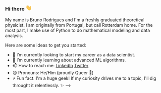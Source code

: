 ### Hi there <img src="https://github.com/kouniam/kouniam/blob/main/wave_emoji.gif" width="20px">

My name is Bruno Rodrigues and I'm a freshly graduated theoretical physicist. I am originally from Portugal, but call Rotterdam home. 
For the most part, I make use of Python to do mathematical modeling and data analysis.

Here are some ideas to get you started:

- 🔭 I’m currently looking to start my career as a data scientist.
- 🌱 I’m currently learning about advanced ML algorithms.
- 📫 How to reach me: [LinkedIn](https://www.linkedin.com/in/kouniam/) [Twitter](https://twitter.com/kyunull)
- 😄 Pronouns: He/Him (proudly Queer :rainbow:)
- ⚡ Fun fact: I'm a huge geek! If my curiosity drives me to a topic, I'll dig throught it relentlessly. ✨
-->
